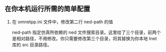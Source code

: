 ## 在你本机运行所需的简单配置
1. 在 omnetpp.ini 文件中，修改第二行 ned-path 的值

    ned-path 指定仿真所依赖的 ned 文件搜索目录。这里给了三个目录，前两个是相对路径，不用修改。你只需要修改第三个目录，将其替换为你本地 Inet 库的 src 目录路径。